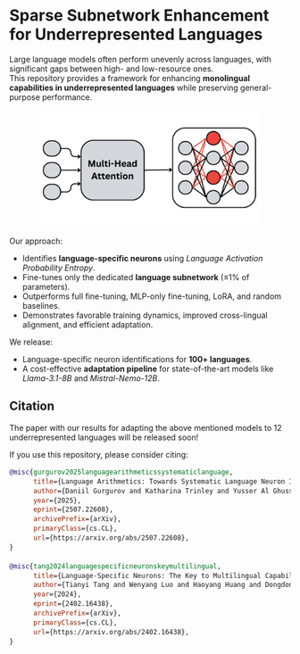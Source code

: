 # Sparse Subnetwork Enhancement for Underrepresented Languages

Large language models often perform unevenly across languages, with significant gaps between high- and low-resource ones.  
This repository provides a framework for enhancing **monolingual capabilities in underrepresented languages** while preserving general-purpose performance.  

<p align="center">
  <img src="assets/MLP.png" alt="Framework Overview" width="400"/>
</p>

Our approach:  
- Identifies **language-specific neurons** using *Language Activation Probability Entropy*.  
- Fine-tunes only the dedicated **language subnetwork** (≤1% of parameters).  
- Outperforms full fine-tuning, MLP-only fine-tuning, LoRA, and random baselines.  
- Demonstrates favorable training dynamics, improved cross-lingual alignment, and efficient adaptation.  

We release:  
- Language-specific neuron identifications for **100+ languages**.  
- A cost-effective **adaptation pipeline** for state-of-the-art models like *Llama-3.1-8B* and *Mistral-Nemo-12B*.  


## Citation

The paper with our results for adapting the above mentioned models to 12 underrepresented languages will be released soon!

If you use this repository, please consider citing:

```bibtex
@misc{gurgurov2025languagearithmeticssystematiclanguage,
      title={Language Arithmetics: Towards Systematic Language Neuron Identification and Manipulation}, 
      author={Daniil Gurgurov and Katharina Trinley and Yusser Al Ghussin and Tanja Baeumel and Josef van Genabith and Simon Ostermann},
      year={2025},
      eprint={2507.22608},
      archivePrefix={arXiv},
      primaryClass={cs.CL},
      url={https://arxiv.org/abs/2507.22608}, 
}

@misc{tang2024languagespecificneuronskeymultilingual,
      title={Language-Specific Neurons: The Key to Multilingual Capabilities in Large Language Models}, 
      author={Tianyi Tang and Wenyang Luo and Haoyang Huang and Dongdong Zhang and Xiaolei Wang and Xin Zhao and Furu Wei and Ji-Rong Wen},
      year={2024},
      eprint={2402.16438},
      archivePrefix={arXiv},
      primaryClass={cs.CL},
      url={https://arxiv.org/abs/2402.16438}, 
}
```
